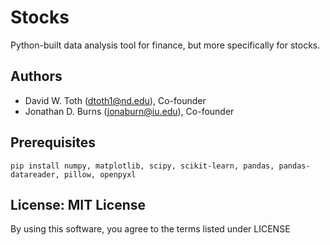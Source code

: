 # Stocks
Python-built data analysis tool for finance, but more specifically for stocks.

## Authors
* David W. Toth (dtoth1@nd.edu), Co-founder
* Jonathan D. Burns (jonaburn@iu.edu), Co-founder

## Prerequisites
```
pip install numpy, matplotlib, scipy, scikit-learn, pandas, pandas-datareader, pillow, openpyxl
```

## License: MIT License  
By using this software, you agree to the terms listed under LICENSE
